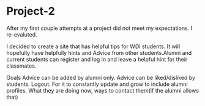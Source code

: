 # Project-2
After my first couple attempts at a project did not meet my expectations. I re-evaluted.

I decided to create a site that has helpful tips for WDI students. It will hopefully have helpfully hints and Advice from other students.Alumni and current students can register and log in and leave a helpful hint for their classmates.


Goals
Advice can be added by alumni only.
Advice can be liked/disliked by students.
Logout.
For it to constantly update and grow to include alumni profiles. What they are doing now, ways to contact them(if the alumni allows that)
